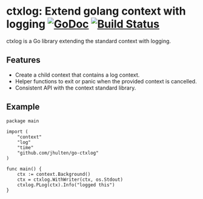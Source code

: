 # ctxlog: Extend golang context with logging [![GoDoc](https://godoc.org/github.com/jhulten/go-ctxlog?status.png)](https://godoc.org/github.com/jhulten/go-ctxlog) [![Build Status](https://travis-ci.org/jhulten/go-ctxlog.svg?branch=master)](https://travis-ci.org/jhulten/go-ctxlog)

ctxlog is a Go library extending the standard context with logging. 

## Features

- Create a child context that contains a log context.
- Helper functions to exit or panic when the provided context is cancelled.
- Consistent API with the context standard library.
 
## Example


```golang
package main

import (
    "context"
    "log"
    "time"
    "github.com/jhulten/go-ctxlog"
)

func main() {
    ctx := context.Background()
    ctx = ctxlog.WithWriter(ctx, os.Stdout)
    ctxlog.PLog(ctx).Info("logged this")
}
```

